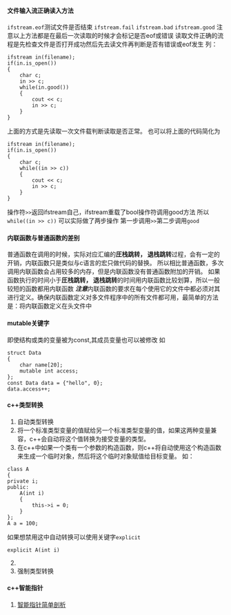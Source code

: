 #### 文件输入流正确读入方法
`ifstream.eof`测试文件是否结束
`ifstream.fail`
`ifstream.bad`
`ifstream.good`
注意以上方法都是在最后一次读取的时候才会标记是否eof或错误
读取文件正确的流程是先检查文件是否打开成功然后先去读文件再判断是否有错误或eof发生
列：
```
ifstream in(filename);
if(in.is_open())
{
    char c;
    in >> c;
    while(in.good())
    {
        cout << c;
        in >> c;
    }
}
```
上面的方式是先读取一次文件载判断读取是否正常。
也可以将上面的代码简化为
```
ifstream in(filename);
if(in.is_open())
{
    char c;
    while((in >> c))
    {
        cout << c;
        in >> c;
    }
}

```
操作符`>>`返回ifstream自己，ifstream重载了bool操作符调用good方法
所以`while((in >> c))` 可以实际做了两步操作
第一步调用`>>`第二步调用`good`



#### 内联函数与普通函数的差别
普通函数在调用的时候，实际对应汇编的**圧栈跳转， 退栈跳转**过程，会有一定的开销，内联函数只是类似与c语言的宏只做代码的替换。
所以相比普通函数，多次调用内联函数会占用较多的内存，但是内联函数没有普通函数附加的开销。
如果函数执行的时间小于**圧栈跳转， 退栈跳转**的时间用内联函数比较划算，所以一般较短的函数都用内联函数
***注意***内联函数的要求在每个使用它的文件中都必须对其进行定义。确保内联函数定义对多文件程序中的所有文件都可用，最简单的方法是：将内联函数定义在头文件中



#### mutable关键字
即使结构或类的变量被为const,其成员变量也可以被修改
如
```
struct Data
{
    char name[20];
    mutable int access;
};
const Data data = {"hello", 0};
data.access++;
```
#### c++类型转换
1. 自动类型转换
 1. 将一个标准类型变量的值赋给另一个标准类型变量的值，如果这两种变量兼容，c++会自动将这个值转换为接受变量的类型。
 2. 在c++中如果一个类有一个参数的构造函数，则c++将自动使用这个构造函数来生成一个临时对象，然后将这个临时对象赋值给目标变量。
 如：
 ```
 class A
 {
 private i;
 public:
     A(int i)
     {
         this->i = 0;
     }    
 };
 A a = 100;
 ```
 如果想禁用这中自动转换可以使用关键字`explicit`
 ```
 explicit A(int i)
 ```
2. 
2. 强制类型转换

#### c++智能指针
1. [智能指针简单剖析](https://github.com/lanxuezaipiao/ReadingNotes/blob/master/C%2B%2B%E8%AF%BB%E4%B9%A6%E7%AC%94%E8%AE%B0/C%2B%2B%E6%99%BA%E8%83%BD%E6%8C%87%E9%92%88%E7%AE%80%E5%8D%95%E5%89%96%E6%9E%90.md)
